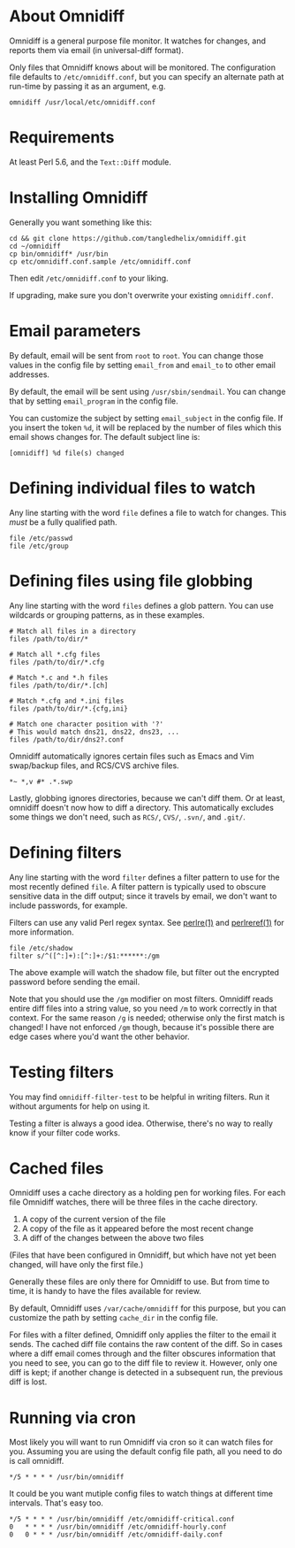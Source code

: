 # About Omnidiff

Omnidiff is a general purpose file monitor. It watches for changes, and
reports them via email (in universal-diff format).

Only files that Omnidiff knows about will be monitored. The configuration file
defaults to `/etc/omnidiff.conf`, but you can specify an alternate path at
run-time by passing it as an argument, e.g.

    omnidiff /usr/local/etc/omnidiff.conf

# Requirements

At least Perl 5.6, and the `Text::Diff` module.

# Installing Omnidiff

Generally you want something like this:

    cd && git clone https://github.com/tangledhelix/omnidiff.git
    cd ~/omnidiff
    cp bin/omnidiff* /usr/bin
    cp etc/omnidiff.conf.sample /etc/omnidiff.conf

Then edit `/etc/omnidiff.conf` to your liking.

If upgrading, make sure you don't overwrite your existing `omnidiff.conf`.

# Email parameters

By default, email will be sent from `root` to `root`. You can change those
values in the config file by setting `email_from` and `email_to` to other
email addresses.

By default, the email will be sent using `/usr/sbin/sendmail`. You can change
that by setting `email_program` in the config file.

You can customize the subject by setting `email_subject` in the config file.
If you insert the token `%d`, it will be replaced by the number of files which
this email shows changes for. The default subject line is:

    [omnidiff] %d file(s) changed

# Defining individual files to watch

Any line starting with the word `file` defines a file to watch for changes.
This *must* be a fully qualified path.

    file /etc/passwd
    file /etc/group

# Defining files using file globbing

Any line starting with the word `files` defines a glob pattern. You can use
wildcards or grouping patterns, as in these examples.

    # Match all files in a directory
    files /path/to/dir/*
    
    # Match all *.cfg files
    files /path/to/dir/*.cfg
    
    # Match *.c and *.h files
    files /path/to/dir/*.[ch]
    
    # Match *.cfg and *.ini files
    files /path/to/dir/*.{cfg,ini}
    
    # Match one character position with '?'
    # This would match dns21, dns22, dns23, ...
    files /path/to/dir/dns2?.conf

Omnidiff automatically ignores certain files such as Emacs and Vim swap/backup
files, and RCS/CVS archive files.

    *~ *,v #* .*.swp

Lastly, globbing ignores directories, because we can't diff them. Or at least,
omnidiff doesn't now how to diff a directory. This automatically excludes some
things we don't need, such as `RCS/`, `CVS/`, `.svn/`, and `.git/`.

# Defining filters

Any line starting with the word `filter` defines a filter pattern to use for
the most recently defined `file`. A filter pattern is typically used to
obscure sensitive data in the diff output; since it travels by email, we don't
want to include passwords, for example.

Filters can use any valid Perl regex syntax. See [perlre(1)][perlre] and
[perlreref(1)][perlreref] for more information.

[perlre]: http://perldoc.perl.org/perlre.html
[perlreref]: http://perldoc.perl.org/perlreref.html

    file /etc/shadow
    filter s/^([^:]+):[^:]+:/$1:******:/gm

The above example will watch the shadow file, but filter out the encrypted
password before sending the email.

Note that you should use the `/gm` modifier on most filters.  Omnidiff reads
entire diff files into a string value, so you need `/m` to work correctly in
that context.  For the same reason `/g` is needed; otherwise only the first
match is changed! I have not enforced `/gm` though, because it's possible
there are edge cases where you'd want the other behavior.

# Testing filters

You may find `omnidiff-filter-test` to be helpful in writing filters. Run it
without arguments for help on using it.

Testing a filter is always a good idea. Otherwise, there's no way to really
know if your filter code works.

# Cached files

Omnidiff uses a cache directory as a holding pen for working files. For each
file Omnidiff watches, there will be three files in the cache directory.

1. A copy of the current version of the file
2. A copy of the file as it appeared before the most recent change
3. A diff of the changes between the above two files

(Files that have been configured in Omnidiff, but which have not yet been
changed, will have only the first file.)

Generally these files are only there for Omnidiff to use. But from time to
time, it is handy to have the files available for review.

By default, Omnidiff uses `/var/cache/omnidiff` for this purpose, but you can
customize the path by setting `cache_dir` in the config file.

For files with a filter defined, Omnidiff only applies the filter to the email
it sends. The cached diff file contains the raw content of the diff. So in
cases where a diff email comes through and the filter obscures information
that you need to see, you can go to the diff file to review it. However, only
one diff is kept; if another change is detected in a subsequent run, the
previous diff is lost.

# Running via cron

Most likely you will want to run Omnidiff via cron so it can watch files for
you. Assuming you are using the default config file path, all you need to do
is call omnidiff.

    */5 * * * * /usr/bin/omnidiff

It could be you want mutiple config files to watch things at different
time intervals. That's easy too.

    */5 * * * * /usr/bin/omnidiff /etc/omnidiff-critical.conf
    0   * * * * /usr/bin/omnidiff /etc/omnidiff-hourly.conf
    0   0 * * * /usr/bin/omnidiff /etc/omnidiff-daily.conf

